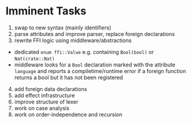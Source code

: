 # Imminent Tasks

1. swap to new syntax (mainly identifiers)
2. parse attributes and improve parser, replace foreign declarations
3. rewrite FFI logic using middleware/abstractions
  * dedicated `enum ffi::Value` e.g. containing `Bool(bool)` or `Nat(crate::Nat)`
  * middleware looks for a `Bool` declaration marked with the attribute `language` and
    reports a compiletime/runtime error if a foreign function returns a bool but it has not
    been registered
4. add foreign data declarations
5. add effect infrastructure
6. improve structure of lexer
7. work on case analysis
8. work on order-independence and recursion
